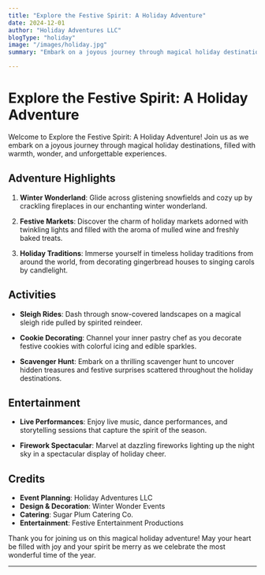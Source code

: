 ```yaml
---
title: "Explore the Festive Spirit: A Holiday Adventure"
date: 2024-12-01
author: "Holiday Adventures LLC"
blogType: "holiday"
image: "/images/holiday.jpg"
summary: "Embark on a joyous journey through magical holiday destinations, filled with warmth, wonder, and unforgettable experiences."

---
```


# Explore the Festive Spirit: A Holiday Adventure

Welcome to Explore the Festive Spirit: A Holiday Adventure! Join us as we embark on a joyous journey through magical holiday destinations, filled with warmth, wonder, and unforgettable experiences.

## Adventure Highlights

1. **Winter Wonderland**: Glide across glistening snowfields and cozy up by crackling fireplaces in our enchanting winter wonderland.
   
2. **Festive Markets**: Discover the charm of holiday markets adorned with twinkling lights and filled with the aroma of mulled wine and freshly baked treats.

3. **Holiday Traditions**: Immerse yourself in timeless holiday traditions from around the world, from decorating gingerbread houses to singing carols by candlelight.

## Activities

- **Sleigh Rides**: Dash through snow-covered landscapes on a magical sleigh ride pulled by spirited reindeer.
  
- **Cookie Decorating**: Channel your inner pastry chef as you decorate festive cookies with colorful icing and edible sparkles.

- **Scavenger Hunt**: Embark on a thrilling scavenger hunt to uncover hidden treasures and festive surprises scattered throughout the holiday destinations.

## Entertainment

- **Live Performances**: Enjoy live music, dance performances, and storytelling sessions that capture the spirit of the season.

- **Firework Spectacular**: Marvel at dazzling fireworks lighting up the night sky in a spectacular display of holiday cheer.

## Credits

- **Event Planning**: Holiday Adventures LLC
- **Design & Decoration**: Winter Wonder Events
- **Catering**: Sugar Plum Catering Co.
- **Entertainment**: Festive Entertainment Productions

Thank you for joining us on this magical holiday adventure! May your heart be filled with joy and your spirit be merry as we celebrate the most wonderful time of the year.

---

